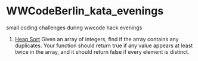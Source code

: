 # WWCodeBerlin_kata_evenings
small coding challenges during wwcode hack evenings

1. [Heap Sort](https://github.com/sandramsc/WWCode_kata_evenings/blob/main/heap-sort.py)
Given an array of integers, find if the array contains any duplicates. 
Your function should return true if any value appears at least twice in the array, and
it should return false if every element is distinct.
